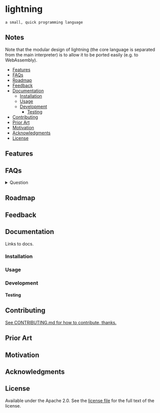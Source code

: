 # lightning

`a small, quick programming language`

## Notes

Note that the modular design of lightning (the core language is separated from the main interpreter) is to allow it to be ported easily (e.g. to WebAssembly).

+ [Features](#features)
+ [FAQs](#faqs)
+ [Roadmap](#roadmap)
+ [Feedback](#feedback)
+ [Documentation](#documentation)
  + [Installation](#installation)
  + [Usage](#usage)
  + [Development](#development)
    + [Testing](#testing)
+ [Contributing](#contributing)
+ [Prior Art](#prior-art)
+ [Motivation](#motivation)
+ [Acknowledgments](#acknowledgments)
+ [License](#license)

## Features

## FAQs

<details>
<summary>Question</summary>
Answer
</details>

## Roadmap

## Feedback

## Documentation

Links to docs.

### Installation

### Usage

### Development

#### Testing

## Contributing

[See CONTRIBUTING.md for how to contribute, thanks.](./CONTRIBUTING.md)

## Prior Art

## Motivation

## Acknowledgments

## License

Available under the Apache 2.0. See the [license file](./LICENSE) for the full text of the license.
